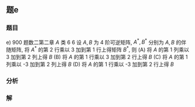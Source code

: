 ## 题e
### 题目
e) 900 题数二第二章 $A$ 类 6
6 设 $A, B$ 为 4 阶可逆矩阵, $A^*, B^*$ 分别为 $A, B$ 的伴随矩阵, 将 $A^*$ 的第 2 行乘以 3 加到第 1 行上得矩阵 $B^*$, 则
(A) 将 $A$ 的第 1 列乘以 3 加到第 2 列上得 $B$
(B) 将 $A$ 的第 1 行乘以 3 加到第 2 行上得 $B$
(C) 将 $A$ 的第 1 列乘以 -3 加到第 2 列上得 $B$
(D) 将 $A$ 的第 1 行乘以 -3 加到第 2 行上得 $B$
### 分析

### 解